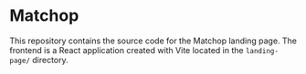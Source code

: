 # Matchop

This repository contains the source code for the Matchop landing page.
The frontend is a React application created with Vite located in the
`landing-page/` directory.
